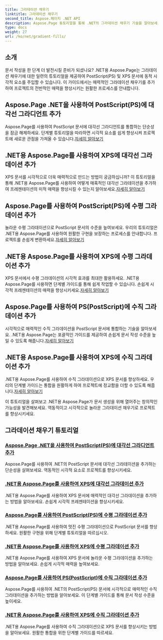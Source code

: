 ```yaml
---
title: 그라데이션 채우기
linktitle: 그라데이션 채우기
second_title: Aspose.페이지 .NET API
description: Aspose.Page 튜토리얼을 통해 .NET의 그라데이션 채우기 기술을 알아보세요. 시선을 사로잡는 대각선, 수평, 수직 그라데이션을 추가하여 프로젝트를 손쉽게 향상하세요.
type: docs
weight: 27
url: /ko/net/gradient-fills/
---
```


## 소개

문서 작성을 한 단계 더 발전시킬 준비가 되셨나요? .NET용 Aspose.Page는 그라데이션 채우기에 대한 일련의 튜토리얼을 제공하여 PostScript(PS) 및 XPS 문서에 동적 시각적 요소를 주입할 수 있습니다. 이 가이드에서는 매력적인 그라데이션 채우기를 추가하여 프로젝트의 전반적인 매력을 향상시키는 원활한 프로세스를 안내합니다.

## Aspose.Page .NET을 사용하여 PostScript(PS)에 대각선 그라디언트 추가

 Aspose.Page를 사용하여 PostScript 문서에 대각선 그라디언트를 통합하는 단순성을 잠금 해제하세요. 단계별 튜토리얼을 따라하면 시각적 요소를 쉽게 향상시켜 프로젝트에 새로운 관점을 가져올 수 있습니다.[자세히 알아보기](./add-diagonal-gradient-to-postscript-ps/)

## .NET용 Aspose.Page를 사용하여 XPS에 대각선 그라데이션 추가

 XPS 문서를 시각적으로 더욱 매력적으로 만드는 방법이 궁금하십니까? 이 튜토리얼을 통해 .NET용 Aspose.Page를 사용하여 어떻게 매혹적인 대각선 그라데이션을 추가하여 프레젠테이션의 미적 매력을 향상시킬 수 있는지 알아보세요.[자세히 알아보기](./add-diagonal-gradient-to-xps/)

## Aspose.Page를 사용하여 PostScript(PS)에 수평 그라데이션 추가

 놀라운 수평 그라데이션으로 PostScript 문서의 수준을 높여보세요. 우리의 튜토리얼은 .NET용 Aspose.Page를 사용하여 원활한 구현을 보장하는 프로세스를 안내합니다. 프로젝트를 손쉽게 변환하세요.[자세히 알아보기](./add-horizontal-gradient-to-postscript-ps/)

## .NET용 Aspose.Page를 사용하여 XPS에 수평 그라데이션 추가

 XPS 문서에서 수평 그라데이션의 시각적 효과를 최대한 활용하세요. .NET용 Aspose.Page를 사용하면 단계별 가이드를 통해 쉽게 작업할 수 있습니다. 손쉽게 시각적 프레젠테이션의 매력을 향상시키세요.[자세히 알아보기](./add-horizontal-gradient-to-xps/)

## Aspose.Page를 사용하여 PS(PostScript)에 수직 그라데이션 추가

 시각적으로 매력적인 수직 그라데이션을 PostScript 문서에 통합하는 기술을 알아보세요. .NET용 Aspose.Page는 포괄적인 가이드를 제공하여 손쉽게 문서 작성 수준을 높일 수 있도록 해줍니다.[자세히 알아보기](./add-vertical-gradient-to-postscript-ps/)

## .NET용 Aspose.Page를 사용하여 XPS에 수직 그라데이션 추가
.NET용 Aspose.Page를 사용하여 수직 그라데이션으로 XPS 문서를 향상하세요. 우리의 단계별 가이드는 통합을 원활하게 하여 프로젝트에 정교함을 더할 수 있도록 해줍니다.[자세히 알아보기](./add-vertical-gradient-to-xps/)

이 튜토리얼을 살펴보고 .NET용 Aspose.Page가 문서 생성을 위해 열어주는 창의적인 가능성을 발견해보세요. 역동적이고 시각적으로 놀라운 그라데이션 채우기로 프로젝트를 향상시키세요.
## 그라데이션 채우기 튜토리얼
### [Aspose.Page .NET을 사용하여 PostScript(PS)에 대각선 그라디언트 추가](./add-diagonal-gradient-to-postscript-ps/)
Aspose.Page를 사용하여 .NET의 PostScript 문서에 대각선 그라데이션을 추가하는 단순성을 살펴보세요. 역동적인 시각적 요소로 프로젝트를 향상시키세요.
### [.NET용 Aspose.Page를 사용하여 XPS에 대각선 그라데이션 추가](./add-diagonal-gradient-to-xps/)
.NET용 Aspose.Page를 사용하여 XPS 문서에 매력적인 대각선 그라데이션을 추가하는 방법을 알아보세요. 손쉽게 시각적 프레젠테이션을 향상시키세요.
### [Aspose.Page를 사용하여 PostScript(PS)에 수평 그라데이션 추가](./add-horizontal-gradient-to-postscript-ps/)
.NET용 Aspose.Page를 사용하여 멋진 수평 그라데이션으로 PostScript 문서를 향상하세요. 원활한 구현을 위해 단계별 튜토리얼을 따르십시오.
### [.NET용 Aspose.Page를 사용하여 XPS에 수평 그라데이션 추가](./add-horizontal-gradient-to-xps/)
.NET용 Aspose.Page를 사용하여 XPS 문서에 놀라운 수평 그라데이션을 추가하는 방법을 알아보세요. 손쉽게 시각적 매력을 높여보세요.
### [Aspose.Page를 사용하여 PS(PostScript)에 수직 그라데이션 추가](./add-vertical-gradient-to-postscript-ps/)
Aspose.Page를 사용하여 .NET의 PostScript(PS) 문서에 시각적으로 매력적인 수직 그라데이션을 추가하는 방법을 알아보세요. 이 단계별 가이드를 통해 문서 작성 수준을 높이세요.
### [.NET용 Aspose.Page를 사용하여 XPS에 수직 그라데이션 추가](./add-vertical-gradient-to-xps/)
.NET용 Aspose.Page를 사용하여 수직 그라데이션으로 XPS 문서를 향상시키는 방법을 알아보세요. 원활한 통합을 위한 단계별 가이드를 따르세요.
